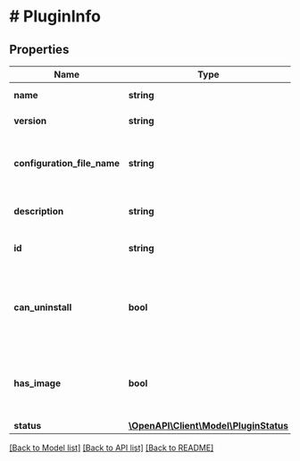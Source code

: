 # # PluginInfo

## Properties

Name | Type | Description | Notes
------------ | ------------- | ------------- | -------------
**name** | **string** | Gets or sets the name. | [optional]
**version** | **string** | Gets or sets the version. | [optional]
**configuration_file_name** | **string** | Gets or sets the name of the configuration file. | [optional]
**description** | **string** | Gets or sets the description. | [optional]
**id** | **string** | Gets or sets the unique id. | [optional]
**can_uninstall** | **bool** | Gets or sets a value indicating whether the plugin can be uninstalled. | [optional]
**has_image** | **bool** | Gets or sets a value indicating whether this plugin has a valid image. | [optional]
**status** | [**\OpenAPI\Client\Model\PluginStatus**](PluginStatus.md) |  | [optional]

[[Back to Model list]](../../README.md#models) [[Back to API list]](../../README.md#endpoints) [[Back to README]](../../README.md)
